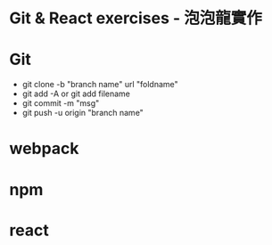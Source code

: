 Git & React exercises - 泡泡龍實作
===========================
# Git
- git clone -b "branch name" url "foldname"
- git add -A or git add filename
- git commit -m "msg"
- git push -u origin "branch name"

# webpack

# npm

# react
